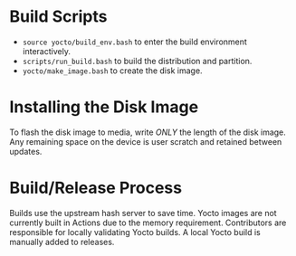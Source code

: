 # Build Scripts
* `source yocto/build_env.bash` to enter the build environment interactively.
* `scripts/run_build.bash` to build the distribution and partition.
* `yocto/make_image.bash` to create the disk image.

# Installing the Disk Image
To flash the disk image to media, write _ONLY_ the length of the disk image.
Any remaining space on the device is user scratch and retained between updates.

# Build/Release Process
Builds use the upstream hash server to save time.
Yocto images are not currently built in Actions due to the memory requirement.
Contributors are responsible for locally validating Yocto builds.
A local Yocto build is manually added to releases.
